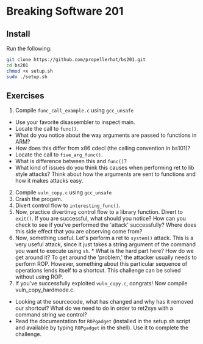 # Breaking Software 201

## Install
Run the following:
```bash
git clone https://github.com/propellerhat/bs201.git
cd bs201
chmod +x setup.sh
sudo ./setup.sh
```

## Exercises
 1. Compile `func_call_example.c` using `gcc_unsafe`
   * Use your favorite disassembler to inspect main.
   * Locate the call to `func()`.
   * What do you notice about the way arguments are passed to functions in ARM?
   * How does this differ from x86 cdecl (the calling convention in bs101)?
   * Locate the call to `five_arg_func()`.
   * What is difference between this and `func()`?
   * What kind of issues do you think this causes when performing ret to lib style attacks? Think about how the arguments are sent to functions and how it makes attacks easy.
 2. Compile `vuln_copy.c` using `gcc_unsafe`
   1. Crash the progam.
   2. Divert control flow to `interesting_func()`.
   3. Now, practice divertinvg control flow to a library function. Divert to `exit()`. If you are successful, what should you notice? How can you check to see if you've performed the 'attack' successfully? Where does this side effect that you are observing come from?
   4. Now, something useful. Let's perform a ret to `system()` attack. This is a very useful attack, since it just takes a string argument of the command you want to execute using `sh`.
     * What is the hard part here? How do we get around it? To get around the 'problem,' the attacker usually needs to perform ROP. However, something about this particular sequence of operations lends itself to a shortcut. This challenge can be solved without using ROP.
 3. If you've successfully exploited `vuln_copy.c`, congrats! Now compile vuln_copy_hardmode.c.
   * Looking at the sourcecode, what has changed and why has it removed our shortcut? What do we need to do in order to ret2sys with a command string we control?
   * Read the documentation for `ROPgadget` (installed in the setup.sh script and available by typing `ROPgadget` in the shell). Use it to complete the challenge.
